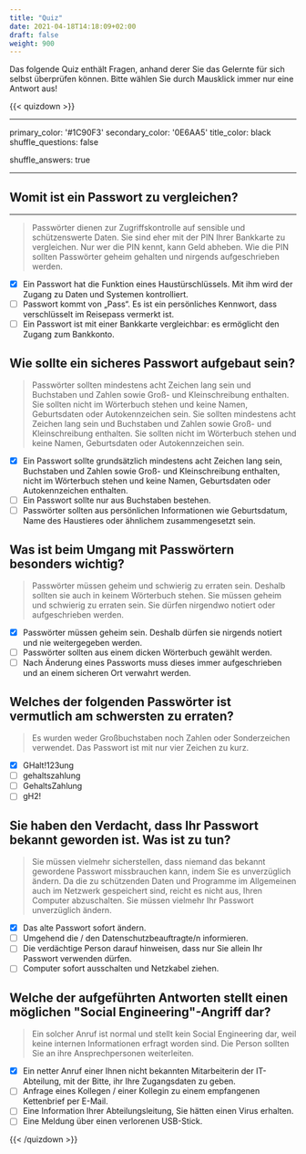 ```yaml
---
title: "Quiz"
date: 2021-04-18T14:18:09+02:00
draft: false
weight: 900
---
```


Das folgende Quiz enthält Fragen, anhand derer Sie das Gelernte für sich selbst überprüfen können. Bitte wählen Sie durch Mausklick immer nur eine Antwort aus!

{{< quizdown >}}

---
primary_color: '#1C90F3'
secondary_color: '0E6AA5'
title_color: black
shuffle_questions: false

shuffle_answers: true

------

## Womit ist ein Passwort zu vergleichen?

---
> Passwörter dienen zur Zugriffskontrolle auf sensible und schützenswerte Daten. Sie sind eher mit der PIN Ihrer Bankkarte zu vergleichen. Nur wer die PIN kennt, kann Geld abheben. Wie die PIN sollten Passwörter geheim gehalten und nirgends aufgeschrieben werden.

- [x] Ein Passwort hat die Funktion eines Haustürschlüssels. Mit ihm wird der Zugang zu Daten und Systemen kontrolliert.
- [ ] Passwort kommt von „Pass“. Es ist ein persönliches Kennwort, dass verschlüsselt im Reisepass vermerkt ist.
- [ ] Ein Passwort ist mit einer Bankkarte vergleichbar: es ermöglicht den Zugang zum Bankkonto.

## Wie sollte ein sicheres Passwort aufgebaut sein?

> Passwörter sollten mindestens acht Zeichen lang sein und Buchstaben und Zahlen sowie Groß- und Kleinschreibung enthalten. Sie sollten nicht im Wörterbuch stehen und keine Namen, Geburtsdaten oder Autokennzeichen sein. Sie sollten mindestens acht Zeichen lang sein und Buchstaben und Zahlen sowie Groß- und Kleinschreibung enthalten. Sie sollten nicht im Wörterbuch stehen und keine Namen, Geburtsdaten oder Autokennzeichen sein.

- [x] Ein Passwort sollte grundsätzlich mindestens acht Zeichen lang sein, Buchstaben und Zahlen sowie Groß- und Kleinschreibung enthalten, nicht im Wörterbuch stehen und keine Namen, Geburtsdaten oder Autokennzeichen enthalten.
- [ ] Ein Passwort sollte nur aus Buchstaben bestehen.
- [ ] Passwörter sollten aus persönlichen Informationen wie Geburtsdatum, Name des Haustieres oder ähnlichem zusammengesetzt sein.

## Was ist beim Umgang mit Passwörtern besonders wichtig?

> Passwörter müssen geheim und schwierig zu erraten sein. Deshalb sollten sie auch in keinem Wörterbuch stehen. Sie müssen geheim und schwierig zu erraten sein. Sie dürfen nirgendwo notiert oder aufgeschrieben werden.

- [x] Passwörter müssen geheim sein. Deshalb dürfen sie nirgends notiert und nie weitergegeben werden.
- [ ] Passwörter sollten aus einem dicken Wörterbuch gewählt werden.
- [ ] Nach Änderung eines Passworts muss dieses immer aufgeschrieben und an einem sicheren Ort verwahrt werden.

## Welches der folgenden Passwörter ist vermutlich am schwersten zu erraten?

> Es wurden weder Großbuchstaben noch Zahlen oder Sonderzeichen verwendet. Das Passwort ist mit nur vier Zeichen zu kurz.

- [x] GHalt!123ung
- [ ] gehaltszahlung
- [ ] GehaltsZahlung
- [ ] gH2!

## Sie haben den Verdacht, dass Ihr Passwort bekannt geworden ist. Was ist zu tun?

> Sie müssen vielmehr sicherstellen, dass niemand das bekannt gewordene Passwort missbrauchen kann, indem Sie es unverzüglich ändern. Da die zu schützenden Daten und Programme im Allgemeinen auch im Netzwerk gespeichert sind, reicht es nicht aus, Ihren Computer abzuschalten. Sie müssen vielmehr Ihr Passwort unverzüglich ändern.

- [x] Das alte Passwort sofort ändern.
- [ ] Umgehend die / den Datenschutzbeauftragte/n informieren.
- [ ] Die verdächtige Person darauf hinweisen, dass nur Sie allein Ihr Passwort verwenden dürfen.
- [ ] Computer sofort ausschalten und Netzkabel ziehen.

## Welche der aufgeführten Antworten stellt einen möglichen "Social Engineering"-Angriff dar?

> Ein solcher Anruf ist normal und stellt kein Social Engineering dar, weil keine internen Informationen erfragt worden sind. Die Person sollten Sie an ihre Ansprechpersonen weiterleiten.

- [x] Ein netter Anruf einer Ihnen nicht bekannten Mitarbeiterin der IT-Abteilung, mit der Bitte, ihr Ihre Zugangsdaten zu geben.
- [ ] Anfrage eines Kollegen / einer Kollegin zu einem empfangenen Kettenbrief per E-Mail.
- [ ] Eine Information Ihrer Abteilungsleitung, Sie hätten einen Virus erhalten.
- [ ] Eine Meldung über einen verlorenen USB-Stick.

{{< /quizdown >}}